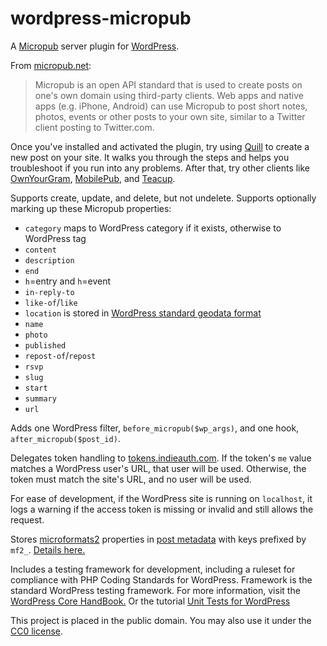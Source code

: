 # wordpress-micropub

A [Micropub](http://micropub.net/) server plugin for [WordPress](https://wordpress.org/).

From [micropub.net](http://micropub.net/):

> Micropub is an open API standard that is used to create posts on one's own domain using third-party clients. Web apps and native apps (e.g. iPhone, Android) can use Micropub to post short notes, photos, events or other posts to your own site, similar to a Twitter client posting to Twitter.com.

Once you've installed and activated the plugin, try using
[Quill](http://quill.p3k.io/) to create a new post on your site. It walks you
through the steps and helps you troubleshoot if you run into any problems. After
that, try other clients like [OwnYourGram](http://ownyourgram.com/),
[MobilePub](http://indiewebcamp.com/MobilePub), and
[Teacup](https://teacup.p3k.io/).

Supports create, update, and delete, but not undelete. Supports optionally marking up these
Micropub properties:

* `category` maps to WordPress category if it exists, otherwise to WordPress tag
* `content`
* `description`
* `end`
* `h`=entry and `h`=event
* `in-reply-to`
* `like-of`/`like`
* `location` is stored in [WordPress standard geodata format](http://codex.wordpress.org/Geodata)
* `name`
* `photo`
* `published`
* `repost-of`/`repost`
* `rsvp`
* `slug`
* `start`
* `summary`
* `url`

Adds one WordPress filter, `before_micropub($wp_args)`, and one hook,
`after_micropub($post_id)`.

Delegates token handling to
[tokens.indieauth.com](https://tokens.indieauth.com/). If the token's `me` value
matches a WordPress user's URL, that user will be used. Otherwise, the token
must match the site's URL, and no user will be used.

For ease of development, if the WordPress site is running on `localhost`, it
logs a warning if the access token is missing or invalid and still allows the
request.

Stores [microformats2](http://microformats.org/wiki/microformats2) properties in
[post metadata](http://codex.wordpress.org/Function_Reference/post_meta_Function_Examples)
with keys prefixed by `mf2_`.
[Details here.](https://indiewebcamp.com/WordPress_Data#Microformats_data)

Includes a testing framework for development, including a ruleset for compliance with
PHP Coding Standards for WordPress. Framework is the standard WordPress testing framework.
For more information, visit the [WordPress Core HandBook.](https://make.wordpress.org/core/handbook/testing/automated-testing/phpunit/)
Or the tutorial [Unit Tests for WordPress](https://pippinsplugins.com/unit-tests-wordpress-plugins-introduction/)

This project is placed in the public domain. You may also use it under the
[CC0 license](http://creativecommons.org/publicdomain/zero/1.0/).
